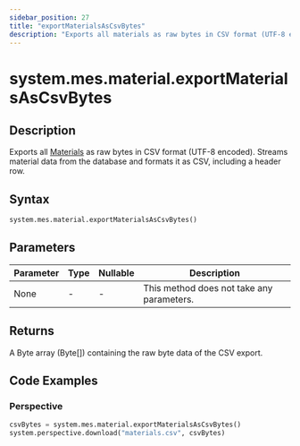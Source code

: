 ```yaml
---
sidebar_position: 27
title: "exportMaterialsAsCsvBytes"
description: "Exports all materials as raw bytes in CSV format (UTF-8 encoded)"
---
```


# system.mes.material.exportMaterialsAsCsvBytes

## Description

Exports all [Materials](../../data-model/material-model/material) as raw bytes in CSV format 
(UTF-8 encoded). Streams material data from the database and formats it as CSV, including a 
header row.

## Syntax

```python
system.mes.material.exportMaterialsAsCsvBytes()
```

## Parameters

| Parameter | Type | Nullable | Description                               |
|-----------|------|----------|-------------------------------------------|
| None      | -    | -        | This method does not take any parameters. |

## Returns

A Byte array (Byte[]) containing the raw byte data of the CSV export.

## Code Examples

### Perspective
```python
csvBytes = system.mes.material.exportMaterialsAsCsvBytes()
system.perspective.download("materials.csv", csvBytes)
```
